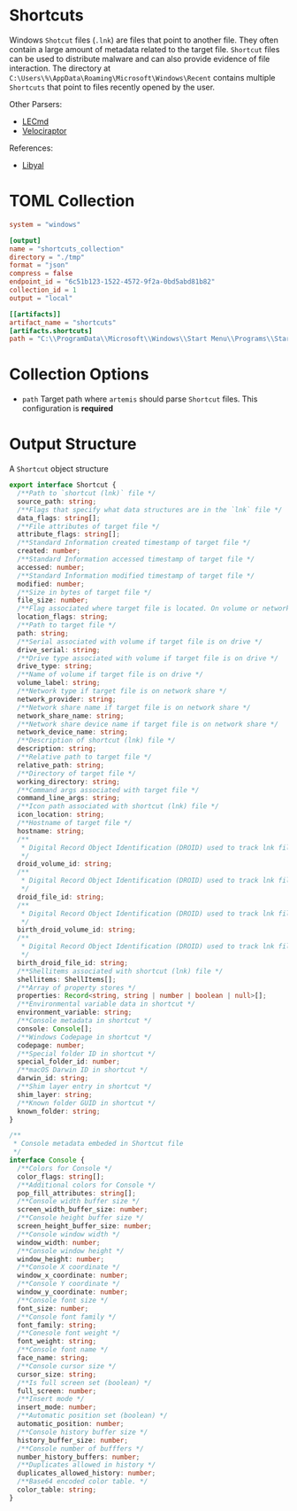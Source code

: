 # Shortcuts

Windows `Shotcut` files (`.lnk`) are files that point to another file. They
often contain a large amount of metadata related to the target file. `Shortcut`
files can be used to distribute malware and can also provide evidence of file
interaction. The directory at
`C:\Users\%\AppData\Roaming\Microsoft\Windows\Recent` contains multiple
`Shortcuts` that point to files recently opened by the user.

Other Parsers:

- [LECmd](https://ericzimmerman.github.io/)
- [Velociraptor](https://docs.velociraptor.app/artifact_references/pages/windows.forensics.lnk/)

References:

- [Libyal](https://github.com/libyal/liblnk/blob/main/documentation/Windows%20Shortcut%20File%20(LNK)%20format.asciidoc)

# TOML Collection

```toml
system = "windows"

[output]
name = "shortcuts_collection"
directory = "./tmp"
format = "json"
compress = false
endpoint_id = "6c51b123-1522-4572-9f2a-0bd5abd81b82"
collection_id = 1
output = "local"

[[artifacts]]
artifact_name = "shortcuts"
[artifacts.shortcuts]
path = "C:\\ProgramData\\Microsoft\\Windows\\Start Menu\\Programs\\Startup"
```

# Collection Options

- `path` Target path where `artemis` should parse `Shortcut` files. This
  configuration is **required**

# Output Structure

A `Shortcut` object structure

```typescript
export interface Shortcut {
  /**Path to `shortcut (lnk)` file */
  source_path: string;
  /**Flags that specify what data structures are in the `lnk` file */
  data_flags: string[];
  /**File attributes of target file */
  attribute_flags: string[];
  /**Standard Information created timestamp of target file */
  created: number;
  /**Standard Information accessed timestamp of target file */
  accessed: number;
  /**Standard Information modified timestamp of target file */
  modified: number;
  /**Size in bytes of target file */
  file_size: number;
  /**Flag associated where target file is located. On volume or network share */
  location_flags: string;
  /**Path to target file */
  path: string;
  /**Serial associated with volume if target file is on drive */
  drive_serial: string;
  /**Drive type associated with volume if target file is on drive */
  drive_type: string;
  /**Name of volume if target file is on drive */
  volume_label: string;
  /**Network type if target file is on network share */
  network_provider: string;
  /**Network share name if target file is on network share */
  network_share_name: string;
  /**Network share device name if target file is on network share */
  network_device_name: string;
  /**Description of shortcut (lnk) file */
  description: string;
  /**Relative path to target file */
  relative_path: string;
  /**Directory of target file */
  working_directory: string;
  /**Command args associated with target file */
  command_line_args: string;
  /**Icon path associated with shortcut (lnk) file */
  icon_location: string;
  /**Hostname of target file */
  hostname: string;
  /**
   * Digital Record Object Identification (DROID) used to track lnk file
   */
  droid_volume_id: string;
  /**
   * Digital Record Object Identification (DROID) used to track lnk file
   */
  droid_file_id: string;
  /**
   * Digital Record Object Identification (DROID) used to track lnk file
   */
  birth_droid_volume_id: string;
  /**
   * Digital Record Object Identification (DROID) used to track lnk file
   */
  birth_droid_file_id: string;
  /**Shellitems associated with shortcut (lnk) file */
  shellitems: ShellItems[];
  /**Array of property stores */
  properties: Record<string, string | number | boolean | null>[];
  /**Environmental variable data in shortcut */
  environment_variable: string;
  /**Console metadata in shortcut */
  console: Console[];
  /**Windows Codepage in shortcut */
  codepage: number;
  /**Special folder ID in shortcut */
  special_folder_id: number;
  /**macOS Darwin ID in shortcut */
  darwin_id: string;
  /**Shim layer entry in shortcut */
  shim_layer: string;
  /**Known folder GUID in shortcut */
  known_folder: string;
}

/**
 * Console metadata embeded in Shortcut file
 */
interface Console {
  /**Colors for Console */
  color_flags: string[];
  /**Additional colors for Console */
  pop_fill_attributes: string[];
  /**Console width buffer size */
  screen_width_buffer_size: number;
  /**Console height buffer size */
  screen_height_buffer_size: number;
  /**Console window width */
  window_width: number;
  /**Console window height */
  window_height: number;
  /**Console X coordinate */
  window_x_coordinate: number;
  /**Console Y coordinate */
  window_y_coordinate: number;
  /**Console font size */
  font_size: number;
  /**Console font family */
  font_family: string;
  /**Conesole font weight */
  font_weight: string;
  /**Console font name */
  face_name: string;
  /**Console cursor size */
  cursor_size: string;
  /**Is full screen set (boolean) */
  full_screen: number;
  /**Insert mode */
  insert_mode: number;
  /**Automatic position set (boolean) */
  automatic_position: number;
  /**Console history buffer size */
  history_buffer_size: number;
  /**Console number of bufffers */
  number_history_buffers: number;
  /**Duplicates allowed in history */
  duplicates_allowed_history: number;
  /**Base64 encoded color table. */
  color_table: string;
}
```
